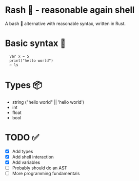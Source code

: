# Rash 🦀 - reasonable again shell

A bash 🐚 alternative with reasonable syntax, written in Rust.

# Basic syntax 📜
```rash
  var x = 5
  print("hello world")
  ~ ls
```
# Types 📦
- string ("hello world" || 'hello world')
- int
- float
- bool

# TODO ✅
- [x] Add types
- [x] Add shell interaction
- [x] Add variables
- [ ] Probably should do an AST
- [ ] More programming fundamentals

